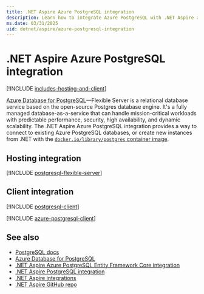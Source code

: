 ```yaml
---
title: .NET Aspire Azure PostgreSQL integration
description: Learn how to integrate Azure PostgreSQL with .NET Aspire applications, using both hosting and client integrations.
ms.date: 03/31/2025
uid: dotnet/aspire/azure-postgresql-integration
---
```


# .NET Aspire Azure PostgreSQL integration

[!INCLUDE [includes-hosting-and-client](../includes/includes-hosting-and-client.md)]

[Azure Database for PostgreSQL](/azure/postgresql/)—Flexible Server is a relational database service based on the open-source Postgres database engine. It's a fully managed database-as-a-service that can handle mission-critical workloads with predictable performance, security, high availability, and dynamic scalability. The .NET Aspire Azure PostgreSQL integration provides a way to connect to existing Azure PostgreSQL databases, or create new instances from .NET with the [`docker.io/library/postgres` container image](https://hub.docker.com/_/postgres).

## Hosting integration

[!INCLUDE [postgresql-flexible-server](includes/postgresql-flexible-server.md)]

## Client integration

[!INCLUDE [postgresql-client](includes/postgresql-client.md)]

[!INCLUDE [azure-postgresql-client](includes/azure-postgresql-client.md)]

## See also

- [PostgreSQL docs](https://www.npgsql.org/doc/api/Npgsql.html)
- [Azure Database for PostgreSQL](/azure/postgresql/)
- [.NET Aspire Azure PostgreSQL Entity Framework Core integration](azure-postgresql-entity-framework-integration.md)
- [.NET Aspire PostgreSQL integration](postgresql-integration.md)
- [.NET Aspire integrations](../fundamentals/integrations-overview.md)
- [.NET Aspire GitHub repo](https://github.com/dotnet/aspire)
